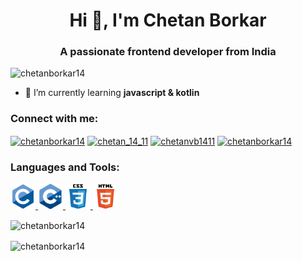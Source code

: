<h1 align="center">Hi 👋, I'm Chetan Borkar</h1>
<h3 align="center">A passionate frontend developer from India</h3>

<p align="left"> <img src="https://komarev.com/ghpvc/?username=chetanborkar14&label=Profile%20views&color=0f97eb&style=flat" alt="chetanborkar14" /> </p>

- 🌱 I’m currently learning **javascript & kotlin**

<h3 align="left">Connect with me:</h3>
<p align="left">
<a href="https://linkedin.com/in/chetanborkar14" target="blank"><img align="center" src="https://raw.githubusercontent.com/rahuldkjain/github-profile-readme-generator/master/src/images/icons/Social/linked-in-alt.svg" alt="chetanborkar14" height="30" width="40" /></a>
<a href="https://instagram.com/chetan_14_11" target="blank"><img align="center" src="https://raw.githubusercontent.com/rahuldkjain/github-profile-readme-generator/master/src/images/icons/Social/instagram.svg" alt="chetan_14_11" height="30" width="40" /></a>
<a href="https://www.hackerrank.com/chetanvb1411" target="blank"><img align="center" src="https://raw.githubusercontent.com/rahuldkjain/github-profile-readme-generator/master/src/images/icons/Social/hackerrank.svg" alt="chetanvb1411" height="30" width="40" /></a>
<a href="https://www.leetcode.com/chetanborkar14" target="blank"><img align="center" src="https://raw.githubusercontent.com/rahuldkjain/github-profile-readme-generator/master/src/images/icons/Social/leet-code.svg" alt="chetanborkar14" height="30" width="40" /></a>
</p>

<h3 align="left">Languages and Tools:</h3>
<p align="left"> <a href="https://www.cprogramming.com/" target="_blank" rel="noreferrer"> <img src="https://raw.githubusercontent.com/devicons/devicon/master/icons/c/c-original.svg" alt="c" width="40" height="40"/> </a> <a href="https://www.w3schools.com/cpp/" target="_blank" rel="noreferrer"> <img src="https://raw.githubusercontent.com/devicons/devicon/master/icons/cplusplus/cplusplus-original.svg" alt="cplusplus" width="40" height="40"/> </a> <a href="https://www.w3schools.com/css/" target="_blank" rel="noreferrer"> <img src="https://raw.githubusercontent.com/devicons/devicon/master/icons/css3/css3-original-wordmark.svg" alt="css3" width="40" height="40"/> </a> <a href="https://www.w3.org/html/" target="_blank" rel="noreferrer"> <img src="https://raw.githubusercontent.com/devicons/devicon/master/icons/html5/html5-original-wordmark.svg" alt="html5" width="40" height="40"/> </a> </p>

<p><img align="center" src="https://github-readme-stats.vercel.app/api/top-langs?username=chetanborkar14&show_icons=true&theme=tokyonight&title_color=ededed&text_color=eae6e6&hide_border=true&locale=en&layout=compact" alt="chetanborkar14" /></p>

<p><img align="center" src="https://github-readme-streak-stats.herokuapp.com/?user=chetanborkar14&theme=dark" alt="chetanborkar14" /></p>

